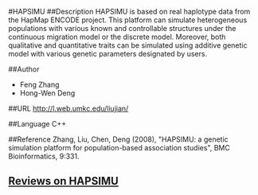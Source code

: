 #HAPSIMU
##Description
HAPSIMU is based on real haplotype data from the HapMap ENCODE project. This platform can simulate heterogeneous populations with various known and controllable structures under the continuous migration model or the discrete model. Moreover, both qualitative and quantitative traits can be simulated using additive genetic model with various genetic parameters designated by users.

##Author
* Feng Zhang
* Hong-Wen Deng

##URL
http://l.web.umkc.edu/liujian/

##Language
C++

##Reference
Zhang, Liu, Chen, Deng (2008), "HAPSIMU: a genetic simulation platform for population-based association studies", BMC Bioinformatics, 9:331.


## [Reviews on HAPSIMU](https://github.com/gaow/genetic-analysis-software/issues/227)
